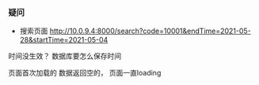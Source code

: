 ### 疑问

- 搜索页面
http://10.0.9.4:8000/search?code=10001&endTime=2021-05-28&startTime=2021-05-04

时间没生效？ 数据库要怎么保存时间

页面首次加载的 数据返回空的， 页面一直loading
